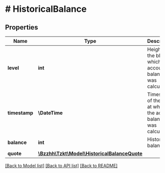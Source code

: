 # # HistoricalBalance

## Properties

Name | Type | Description | Notes
------------ | ------------- | ------------- | -------------
**level** | **int** | Height of the block at which the account balance was calculated | [optional]
**timestamp** | **\DateTime** | Timestamp of the block at which the account balance was calculated | [optional]
**balance** | **int** | Historical balance | [optional]
**quote** | [**\Bzzhh\Tzkt\Model\HistoricalBalanceQuote**](HistoricalBalanceQuote.md) |  | [optional]

[[Back to Model list]](../../README.md#models) [[Back to API list]](../../README.md#endpoints) [[Back to README]](../../README.md)
